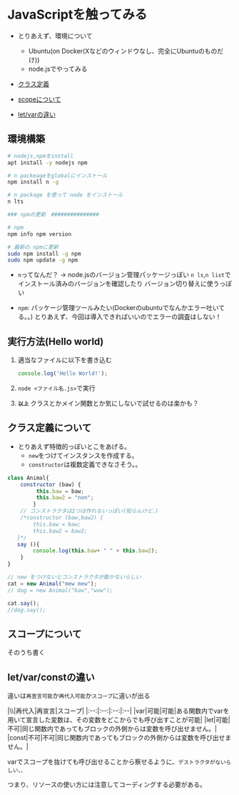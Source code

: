 # JavaScriptを触ってみる

- とりあえず、環境について
  - Ubuntu(on Docker(Xなどのウィンドウなし、完全にUbuntuのものだけ))
  - node.jsでやってみる

- [クラス定義](#defineClass)
- [scopeについて](#scope)
- [let/varの違い](#diff_let_var)


## 環境構築

```sh
# nodejs,npmをinstall
apt install -y nodejs npm

# n packeageをglobalにインストール
npm install n -g

# n package を使って node をインストール
n lts

### npmの更新　###############

# npm
npm info npm version

# 最新の npmに更新
sudo npm install -g npm
sudo npm update -g npm

```

- `n`ってなんだ？
  -> node.jsのバージョン管理パッケージっぽい
  `n ls`,`n list`でインストール済みのバージョンを確認したり
  バージョン切り替えに使うっぽい

- `npm`: パッケージ管理ツールみたい(Dockerのubuntuでなんかエラー吐いてる。。)
  とりあえず、今回は導入できればいいのでエラーの調査はしない！

## 実行方法(Hello world)

1. 適当なファイルに以下を書き込む

    ```javascript
    console.log('Hello World!');
    ```

2. `node <ファイル名.js>`で実行

3. **`以上`**
   クラスとかメイン関数とか気にしないで試せるのは楽かも？

## <a name=defineClass>クラス定義について</a>

- とりあえず特徴的っぽいとこをあげる。
  - `new`をつけてインスタンスを作成する。
  - `constructor`は複数定義できなさそう。。

```javascript
class Animal{
    constructor (baw) {
         this.baw = baw;
         this.baw2 = "non";
        }
    // コンストラクタは2つは作れないっぽい(知らんけど、)
    /*constructor (baw,baw2) {
        this.baw = baw;
        this.baw2 = baw2;
   }*/
   say (){
        console.log(this.baw+ " " + this.baw2);
    }
}

// new をつけないとコンストラクタが動かないらしい
cat = new Animal("mew mew");
// dog = new Animal("baw","wow");

cat.say();
//dog.say();
```

## <a name=scope>スコープについて</a>

そのうち書く

## <a name=diff_let_var>let/var/constの違い</a>

違いは`再宣言可能`か`再代入可能`か`スコープ`に違いが出る

|\\\\|再代入|再宣言|スコープ|
|:--:|:--:|:--:|:--|
|var|可能|可能|ある関数内でvarを用いて宣言した変数は、その変数をどこからでも呼び出すことが可能|
|let|可能|不可|同じ関数内であってもブロックの外側からは変数を呼び出せません。|
|const|不可|不可|同じ関数内であってもブロックの外側からは変数を呼び出せません。|

varでスコープを抜けても呼び出せることから察せるように、`デストラクタがないらしい、、`

つまり、リソースの使い方には注意してコーディングする必要がある。
